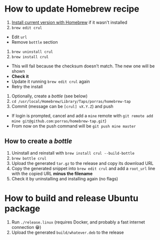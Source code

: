 # How to update Homebrew recipe

1. [Install current version with Homebrew](https://github.com/porras/crul#mac) if it wasn't installed
1. `brew edit crul`
  * Edit `url`
  * Remove `bottle` section
1. `brew uninstall crul`
1. `brew install crul`
  * This will fail because the checksum doesn't match. The new one will be shown
  * **Check it**
  * Update it running `brew edit crul` again
  * Retry the install
1. Optionally, create a *bottle* (see below)
1. `cd /usr/local/Homebrew/Library/Taps/porras/homebrew-tap`
1. Commit (message can be `[crul] vX.Y.Z`) and push
  * If login is prompted, cancel and add a `mine` remote with `git remote add mine git@github.com:porras/homebrew-tap.git`)
  * From now on the push command will be `git push mine master`

## How to create a *bottle*

1. Uninstall and reinstall with `brew install crul --build-bottle`
1. `brew bottle crul`
1. Upload the generated `tar.gz` to the release and copy its download URL
1. Copy the generated snippet into `brew edit crul` and add a `root_url` line with the copied URL **minus the filename**
1. Check it by uninstalling and installing again (no flags)

# How to build and release Ubuntu package

1. Run `./release.linux` (requires Docker, and probably a fast internet connection 😁)
1. Upload the generated `build/whatever.deb` to the release
